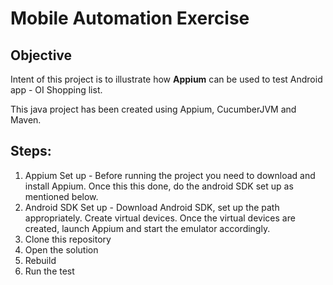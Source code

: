 Mobile Automation Exercise
===========================

## Objective

Intent of this project is to illustrate how **Appium** can be used to test Android app - OI Shopping list.

This java project has been created using Appium, CucumberJVM and Maven.

## Steps:

1. Appium Set up - Before running the project you need to download and install Appium. Once this this done, do the android SDK set up as mentioned below.
2. Android SDK Set up - Download Android SDK, set up the path appropriately. Create virtual devices. Once the virtual devices are created, launch Appium and start the emulator accordingly.
3. Clone this repository
4. Open the solution
5. Rebuild
6. Run the test
